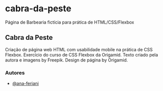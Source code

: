 # cabra-da-peste
Página de Barbearia fictícia para prática de HTML/CSS/Flexbox

## Cabra da Peste

Criação de página web HTML com usabilidade mobile na prática de CSS Flexbox. 
Exercício do curso de CSS Flexbox da Origamid. Texto criado pela autora e imagens by Freepik. Design de página by Origamid. 


### Autores

- [@ana-feriani](https://github.com/ana-feriani)
